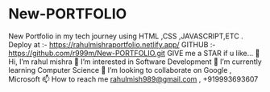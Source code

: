 # New-PORTFOLIO
New Portfolio in my tech journey using HTML ,CSS ,JAVASCRIPT,ETC .
Deploy at :- https://rahulmishraportfolio.netlify.app/
GITHUB :- https://github.com/r999m/New-PORTFOLIO.git
GIVE me a STAR if u like...
👋 Hi, I’m rahul mishra
👀 I’m interested in Software Development
🌱 I’m currently learning Computer Science
💞️ I’m looking to collaborate on Google , Microsoft
📫 How to reach me rahulmish989@gmail.com , +919993693607
